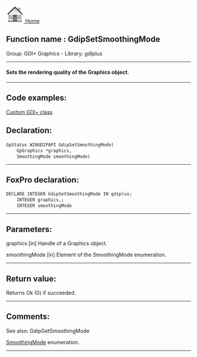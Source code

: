 [<img src="../../images/home.png"> Home ](https://github.com/VFPX/Win32API)  

## Function name : GdipSetSmoothingMode
Group: GDI+ Graphics - Library: gdiplus    
***  


#### Sets the rendering quality of the Graphics object.
***  


## Code examples:
[Custom GDI+ class](../../samples/sample_450.md)  

## Declaration:
```foxpro  
GpStatus WINGDIPAPI GdipSetSmoothingMode(
	GpGraphics *graphics,
	SmoothingMode smoothingMode)  
```  
***  


## FoxPro declaration:
```foxpro  
DECLARE INTEGER GdipSetSmoothingMode IN gdiplus;
	INTEGER graphics,;
	INTEGER smoothingMode  
```  
***  


## Parameters:
graphics
[in] Handle of a Graphics object.

smoothingMode
[in] Element of the SmoothingMode enumeration.  
***  


## Return value:
Returns Ok (0) if succeeded.  
***  


## Comments:
See also: GdipGetSmoothingMode   
  
<a href="http://msdn.microsoft.com/en-us/library/windows/desktop/ms534173(v=vs.85).aspx">SmoothingMode</a> enumeration.  
  
***  

